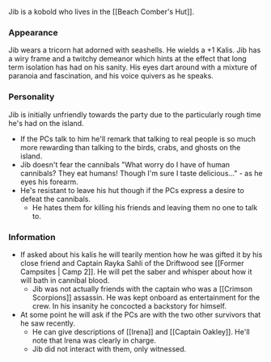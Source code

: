 Jib is a kobold who lives in the [[Beach Comber's Hut]]. 


### Appearance
Jib wears a tricorn hat adorned with seashells. He wields a +1 Kalis.
Jib has a wiry frame and a twitchy demeanor which hints at the effect that long term isolation has had on his sanity. His eyes dart around with a mixture of paranoia and fascination, and his voice quivers as he speaks.

### Personality
Jib is initially unfriendly towards the party due to the particularly rough time he's had on the island. 
- If the PCs talk to him he'll remark that talking to real people is so much more rewarding than talking to the birds, crabs, and ghosts on the island.
- Jib doesn't fear the cannibals "What worry do I have of human cannibals? They eat humans! Though I'm sure I taste delicious..." - as he eyes his forearm.
- He's resistant to leave his hut though if the PCs express a desire to defeat the cannibals.
	- He hates them for killing his friends and leaving them no one to talk to.


### Information
- If asked about his kalis he will tearily mention how he was gifted it by his close friend and Captain Rayka Sahli of the Driftwood see [[Former Campsites | Camp 2]]. He will pet the saber and whisper about how it will bath in cannibal blood.
	- Jib was not actually friends with the captain who was a [[Crimson Scorpions]] assassin. He was kept onboard as entertainment for the crew. In his insanity he concocted a backstory for himself.
- At some point he will ask if the PCs are with the two other survivors that he saw recently.
	- He can give descriptions of [[Irena]] and [[Captain Oakley]]. He'll note that Irena was clearly in charge.
	- Jib did not interact with them, only witnessed.